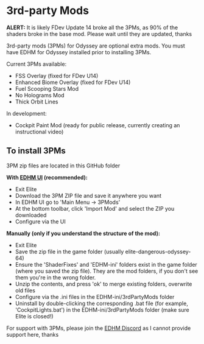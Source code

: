 # 3rd-party Mods

**ALERT:** It is likely FDev Update 14 broke all the 3PMs, as 90% of the shaders broke in the base mod. Please wait until they are updated, thanks

3rd-party mods (3PMs) for Odyssey are optional extra mods. You must have EDHM for Odyssey installed prior to installing 3PMs.

Current 3PMs available:
- FSS Overlay (fixed for FDev U14)
- Enhanced Biome Overlay (fixed for FDev U14)
- Fuel Scooping Stars Mod
- No Holograms Mod
- Thick Orbit Lines

In development:
- Cockpit Paint Mod (ready for public release, currently creating an instructional video)


## To install 3PMs

3PM zip files are located in this GitHub folder

**With [EDHM UI](https://github.com/BlueMystical/EDHM_UI/releases) (recommended):**
- Exit Elite
- Download the 3PM ZIP file and save it anywhere you want
- In EDHM UI go to 'Main Menu -> 3PMods'
- At the bottom toolbar, click 'Import Mod' and select the ZIP you downloaded
- Configure via the UI

**Manually (only if you understand the structure of the mod):**
 - Exit Elite
 - Save the zip file in the game folder (usually elite-dangerous-odyssey-64)
 - Ensure the 'ShaderFixes' and 'EDHM-ini' folders exist in the game folder (where you saved the zip file). They are the mod folders, if you don't see them you're in the wrong folder.
 - Unzip the contents, and press 'ok' to merge existing folders, overwrite old files
 - Configure via the .ini files in the EDHM-ini/3rdPartyMods folder
 - Uninstall by double-clicking the corresponding .bat file (for example, 'CockpitLights.bat') in the EDHM-ini/3rdPartyMods folder (make sure Elite is closed!)

For support with 3PMs, please join the [EDHM Discord](https://discord.gg/MtBszksjMr) as I cannot provide support here, thanks
